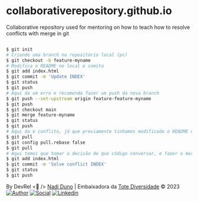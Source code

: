 # collaborativerepository.github.io
Collaborative repository used for mentoring on how to teach how to resolve conflicts with merge in git

```bash

$ git init 
# Criando uma branch no repositório local (pc) 
$ git checkout -b feature-myname
# Modifica o README no local e comita
$ git add index.html
$ git commit -m 'Update INDEX'
$ git status
$ git push
# Aqui da um erro e recomenda fazer um push da nova branch
$ git push --set-upstream origin feature-feature-myname
$ git push
$ git checkout main
$ git merge feature-myname
$ git status
$ git push
# Aqui da o conflito, já que previamente tinhamos modificado o README no repositório remoto
$ git pull
$ git config pull.rebase false
$ git pull
# Aqui temos que tomar a decisão de que código conversar, e fazer o merge a mão
$ git add index.html
$ git commit -m 'Solve conflict INDEX'
$ git status
$ git push
```

By DevRel <💜 /> [Nadi Duno](https://www.linkedin.com/in/nadiduno/) | Embaixadora da [Tote Diversidade]([https://www.linkedin.com/in/nadiduno/](https://totidiversidade.com.br/))  © 2023
<br />
[![Author](https://img.shields.io/badge/Dev-Nadi%20Duno-blueviolet%20)](https://portfolio-nadi.vercel.app/)
[![Social](https://img.shields.io/twitter/follow/nadiduno?label=%40nadiduno&style=social)](https://twitter.com/nadiduno)
[![Linkedin](https://img.shields.io/badge/in-Nadi%20Duno-blue)](https://www.linkedin.com/in/nadiduno/)
